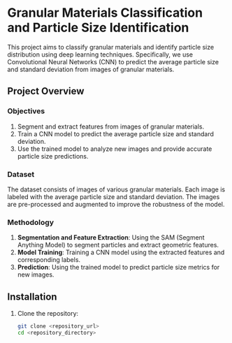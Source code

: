 # Granular Materials Classification and Particle Size Identification

This project aims to classify granular materials and identify particle size distribution using deep learning techniques. Specifically, we use Convolutional Neural Networks (CNN) to predict the average particle size and standard deviation from images of granular materials.

## Project Overview

### Objectives
1. Segment and extract features from images of granular materials.
2. Train a CNN model to predict the average particle size and standard deviation.
3. Use the trained model to analyze new images and provide accurate particle size predictions.

### Dataset
The dataset consists of images of various granular materials. Each image is labeled with the average particle size and standard deviation. The images are pre-processed and augmented to improve the robustness of the model.

### Methodology
1. **Segmentation and Feature Extraction**: Using the SAM (Segment Anything Model) to segment particles and extract geometric features.
2. **Model Training**: Training a CNN model using the extracted features and corresponding labels.
3. **Prediction**: Using the trained model to predict particle size metrics for new images.

## Installation

1. Clone the repository:
   ```bash
   git clone <repository_url>
   cd <repository_directory>
